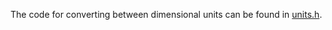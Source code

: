 The code for converting between dimensional units can be found in [units.h](http://code.google.com/p/daisy-model/source/browse/trunk/units.h).
